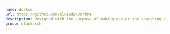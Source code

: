 ```yaml
---
name: dorkme
url: https://github.com/blueudp/DorkMe
description: designed with the purpose of making easier the searching of vulnerabilities with Google Dorks, such as SQL Injection vulnerabilities. URL : https://github.com/blueudp/DorkMe Groups : blackarch blackarch-scanner
group: blackarch
---
```

